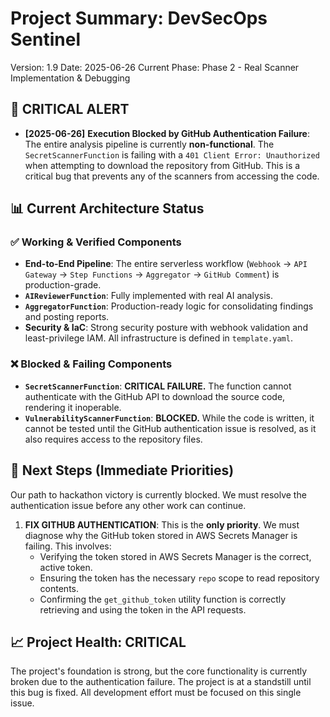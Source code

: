 # **Project Summary: DevSecOps Sentinel**

Version: 1.9
Date: 2025-06-26
Current Phase: Phase 2 - Real Scanner Implementation & Debugging

## **🚨 CRITICAL ALERT**

*   **[2025-06-26]** **Execution Blocked by GitHub Authentication Failure**: The entire analysis pipeline is currently **non-functional**. The `SecretScannerFunction` is failing with a `401 Client Error: Unauthorized` when attempting to download the repository from GitHub. This is a critical bug that prevents any of the scanners from accessing the code.

## **📊 Current Architecture Status**

### **✅ Working & Verified Components**

*   **End-to-End Pipeline**: The entire serverless workflow (`Webhook` -> `API Gateway` -> `Step Functions` -> `Aggregator` -> `GitHub Comment`) is production-grade.
*   **`AIReviewerFunction`**: Fully implemented with real AI analysis.
*   **`AggregatorFunction`**: Production-ready logic for consolidating findings and posting reports.
*   **Security & IaC**: Strong security posture with webhook validation and least-privilege IAM. All infrastructure is defined in `template.yaml`.

### **❌ Blocked & Failing Components**

*   **`SecretScannerFunction`**: **CRITICAL FAILURE.** The function cannot authenticate with the GitHub API to download the source code, rendering it inoperable.
*   **`VulnerabilityScannerFunction`**: **BLOCKED.** While the code is written, it cannot be tested until the GitHub authentication issue is resolved, as it also requires access to the repository files.

## **🎯 Next Steps (Immediate Priorities)**

Our path to hackathon victory is currently blocked. We must resolve the authentication issue before any other work can continue.

1.  **FIX GITHUB AUTHENTICATION**: This is the **only priority**. We must diagnose why the GitHub token stored in AWS Secrets Manager is failing. This involves:
    *   Verifying the token stored in AWS Secrets Manager is the correct, active token.
    *   Ensuring the token has the necessary `repo` scope to read repository contents.
    *   Confirming the `get_github_token` utility function is correctly retrieving and using the token in the API requests.

## **📈 Project Health: CRITICAL**

The project's foundation is strong, but the core functionality is currently broken due to the authentication failure. The project is at a standstill until this bug is fixed. All development effort must be focused on this single issue.